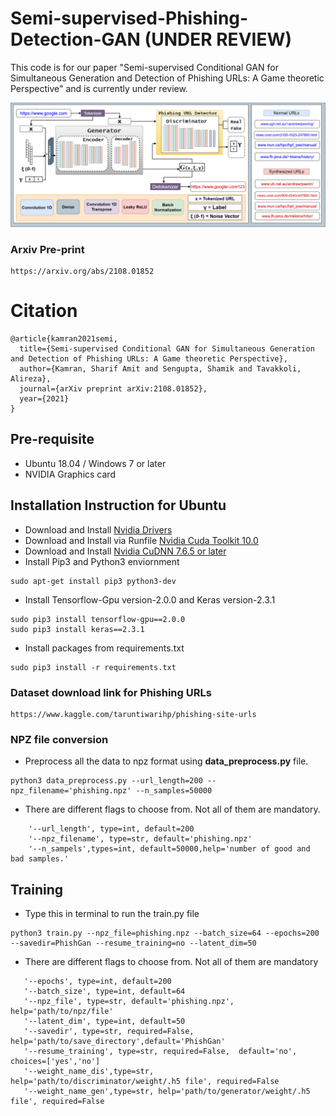 # Semi-supervised-Phishing-Detection-GAN (UNDER REVIEW)

This code is for our paper "Semi-supervised Conditional GAN for Simultaneous Generation and Detection of Phishing URLs: A Game theoretic Perspective" and is currently under review.

![](img1.png)

### Arxiv Pre-print
```
https://arxiv.org/abs/2108.01852
```

# Citation
```
@article{kamran2021semi,
  title={Semi-supervised Conditional GAN for Simultaneous Generation and Detection of Phishing URLs: A Game theoretic Perspective},
  author={Kamran, Sharif Amit and Sengupta, Shamik and Tavakkoli, Alireza},
  journal={arXiv preprint arXiv:2108.01852},
  year={2021}
}
```

## Pre-requisite
- Ubuntu 18.04 / Windows 7 or later
- NVIDIA Graphics card

## Installation Instruction for Ubuntu
- Download and Install [Nvidia Drivers](https://www.nvidia.com/Download/driverResults.aspx/142567/en-us)
- Download and Install via Runfile [Nvidia Cuda Toolkit 10.0](https://developer.nvidia.com/cuda-10.0-download-archive?target_os=Linux&target_arch=x86_64&target_distro=Ubuntu&target_version=1804&target_type=runfilelocal)
- Download and Install [Nvidia CuDNN 7.6.5 or later](https://developer.nvidia.com/rdp/cudnn-archive)
- Install Pip3 and Python3 enviornment
```
sudo apt-get install pip3 python3-dev
```
- Install Tensorflow-Gpu version-2.0.0 and Keras version-2.3.1
```
sudo pip3 install tensorflow-gpu==2.0.0
sudo pip3 install keras==2.3.1
```
- Install packages from requirements.txt
```
sudo pip3 install -r requirements.txt
```

### Dataset download link for Phishing URLs
```
https://www.kaggle.com/taruntiwarihp/phishing-site-urls
```

### NPZ file conversion
- Preprocess all the data to npz format using **data_preprocess.py** file. 
```
python3 data_preprocess.py --url_length=200 --npz_filename='phishing.npz' --n_samples=50000
```
- There are different flags to choose from. Not all of them are mandatory.
```
    '--url_length', type=int, default=200
    '--npz_filename', type=str, default='phishing.npz'
    '--n_sampels',types=int, default=50000,help='number of good and bad samples.'
```

## Training

- Type this in terminal to run the train.py file
```
python3 train.py --npz_file=phishing.npz --batch_size=64 --epochs=200 --savedir=PhishGan --resume_training=no --latent_dim=50
```
- There are different flags to choose from. Not all of them are mandatory

```
   '--epochs', type=int, default=200
   '--batch_size', type=int, default=64
   '--npz_file', type=str, default='phishing.npz', help='path/to/npz/file'
   '--latent_dim', type=int, default=50
   '--savedir', type=str, required=False, help='path/to/save_directory',default='PhishGan'
   '--resume_training', type=str, required=False,  default='no', choices=['yes','no']
   '--weight_name_dis',type=str, help='path/to/discriminator/weight/.h5 file', required=False
   '--weight_name_gen',type=str, help='path/to/generator/weight/.h5 file', required=False
```
